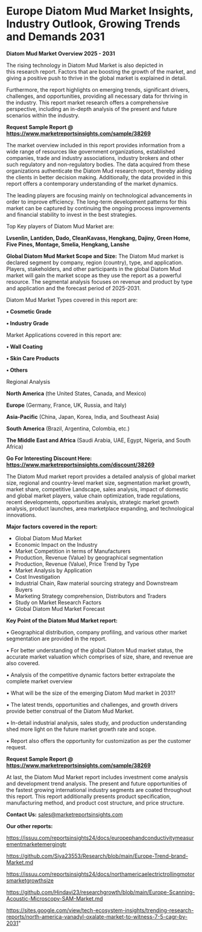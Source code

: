 # Europe Diatom Mud Market Insights, Industry Outlook, Growing Trends and Demands 2031

<Strong> Diatom Mud Market Overview 2025 - 2031</strong>

The rising technology in Diatom Mud Market is also depicted in this research report. Factors that are boosting the growth of the market, and giving a positive push to thrive in the global market is explained in detail.

Furthermore, the report highlights on emerging trends, significant drivers, challenges, and opportunities, providing all necessary data for thriving in the industry. This report market research offers a comprehensive perspective, including an in-depth analysis of the present and future scenarios within the industry.

<strong>Request Sample Report @ <a href=https://www.marketreportsinsights.com/sample/38269>https://www.marketreportsinsights.com/sample/38269</a></strong>

The market overview included in this report provides information from a wide range of resources like government organizations, established companies, trade and industry associations, industry brokers and other such regulatory and non-regulatory bodies. The data acquired from these organizations authenticate the Diatom Mud research report, thereby aiding the clients in better decision making. Additionally, the data provided in this report offers a contemporary understanding of the market dynamics.

The leading players are focusing mainly on technological advancements in order to improve efficiency. The long-term development patterns for this market can be captured by continuing the ongoing process improvements and financial stability to invest in the best strategies.

Top Key players of Diatom Mud Market are:

<strong>Lvsenlin, Lantiden, Dado, CleanKavass, Hengkang, Dajiny, Green Home, Five Pines, Montage, Smelia, Hengkang, Lanshe</strong>

<strong><b>Global Diatom Mud Market Scope and Size:</b></strong>
The Diatom Mud market is declared segment by company, region (country), type, and application. Players, stakeholders, and other participants in the global Diatom Mud market will gain the market scope as they use the report as a powerful resource. The segmental analysis focuses on revenue and product by type and application and the forecast period of 2025-2031.

Diatom Mud Market Types covered in this report are:

<strong>•  Cosmetic Grade

•  Industry Grade</strong>

Market Applications covered in this report are:

<strong>•  Wall Coating

•  Skin Care Products

•  Others</strong> 

Regional Analysis

<strong>North America</strong> (the United States, Canada, and Mexico)

<strong>Europe</strong> (Germany, France, UK, Russia, and Italy)

<strong>Asia-Pacific</strong> (China, Japan, Korea, India, and Southeast Asia)

<strong>South America</strong> (Brazil, Argentina, Colombia, etc.)

<strong>The Middle East and Africa</strong> (Saudi Arabia, UAE, Egypt, Nigeria, and South Africa)

<strong>Go For Interesting Discount Here: <a href=https://www.marketreportsinsights.com/discount/38269>https://www.marketreportsinsights.com/discount/38269</a></strong>

The Diatom Mud market report provides a detailed analysis of global market size, regional and country-level market size, segmentation market growth, market share, competitive Landscape, sales analysis, impact of domestic and global market players, value chain optimization, trade regulations, recent developments, opportunities analysis, strategic market growth analysis, product launches, area marketplace expanding, and technological innovations.

<strong><b>Major factors covered in the report:</b></strong>
<ul>
  <li>Global Diatom Mud Market </li>
  <li>Economic Impact on the Industry</li>
  <li>Market Competition in terms of Manufacturers</li>
  <li>Production, Revenue (Value) by geographical segmentation</li>
  <li>Production, Revenue (Value), Price Trend by Type</li>
  <li>Market Analysis by Application</li>
  <li>Cost Investigation</li>
  <li>Industrial Chain, Raw material sourcing strategy and Downstream Buyers</li>
  <li>Marketing Strategy comprehension, Distributors and Traders</li>
  <li>Study on Market Research Factors</li>
  <li>Global Diatom Mud Market Forecast</li>
</ul>

<strong><b>Key Point of the Diatom Mud Market report:</b></strong>

• Geographical distribution, company profiling, and various other market segmentation are provided in the report.

• For better understanding of the global Diatom Mud market status, the accurate market valuation which comprises of size, share, and revenue are also covered.

• Analysis of the competitive dynamic factors better extrapolate the complete market overview

• What will be the size of the emerging Diatom Mud market in 2031?

• The latest trends, opportunities and challenges, and growth drivers provide better construal of the Diatom Mud Market.

• In-detail industrial analysis, sales study, and production understanding shed more light on the future market growth rate and scope.

• Report also offers the opportunity for customization as per the customer request.

<strong>Request Sample Report @ <a href=https://www.marketreportsinsights.com/sample/38269>https://www.marketreportsinsights.com/sample/38269</a></strong>

At last, the Diatom Mud Market report includes investment come analysis and development trend analysis. The present and future opportunities of the fastest growing international industry segments are coated throughout this report. This report additionally presents product specification, manufacturing method, and product cost structure, and price structure.

<strong>Contact Us:</strong>
sales@marketreportsinsights.com

<strong>Our other reports:</strong>

<a href=https://issuu.com/reportsinsights24/docs/europephandconductivitymeasurementmarketemergingtr>https://issuu.com/reportsinsights24/docs/europephandconductivitymeasurementmarketemergingtr</a>

<a href=https://github.com/Siya23553/Research/blob/main/Europe-Trend-brand-Market.md>https://github.com/Siya23553/Research/blob/main/Europe-Trend-brand-Market.md</a>

<a href=https://issuu.com/reportsinsights24/docs/northamericaelectrictrollingmotorsmarketgrowthsize>https://issuu.com/reportsinsights24/docs/northamericaelectrictrollingmotorsmarketgrowthsize</a>

<a href=https://github.com/Hindavi23/researchgrowth/blob/main/Europe-Scanning-Acoustic-Microscopy-SAM-Market.md>https://github.com/Hindavi23/researchgrowth/blob/main/Europe-Scanning-Acoustic-Microscopy-SAM-Market.md</a>

<a href=https://sites.google.com/view/tech-ecosystem-insights/trending-research-reports/north-america-vanadyl-oxalate-market-to-witness-7-5-cagr-by-2031>https://sites.google.com/view/tech-ecosystem-insights/trending-research-reports/north-america-vanadyl-oxalate-market-to-witness-7-5-cagr-by-2031</a>"
